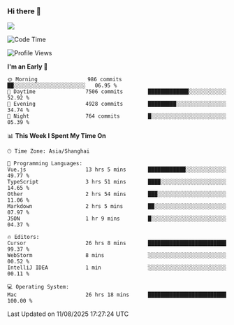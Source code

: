 ### Hi there 👋

<!--
**JJAYCHEN1e/jjaychen1e** is a ✨ _special_ ✨ repository because its `README.md` (this file) appears on your GitHub profile.

Here are some ideas to get you started:

- 🔭 I’m currently working on ...
- 🌱 I’m currently learning ...
- 👯 I’m looking to collaborate on ...
- 🤔 I’m looking for help with ...
- 💬 Ask me about ...
- 📫 How to reach me: ...
- 😄 Pronouns: ...
- ⚡ Fun fact: ...
-->

[![](https://github-readme-stats.vercel.app/api?username=jjaychen1e&show_icons=true)](https://github.com/jjaychen1e/github-readme-stats?count_private=true)

<!--START_SECTION:waka-->
![Code Time](http://img.shields.io/badge/Code%20Time-2%2C232%20hrs%2023%20mins-blue)

![Profile Views](http://img.shields.io/badge/Profile%20Views-0-blue)

**I'm an Early 🐤** 

```text
🌞 Morning                986 commits         ██░░░░░░░░░░░░░░░░░░░░░░░   06.95 % 
🌆 Daytime                7506 commits        █████████████░░░░░░░░░░░░   52.92 % 
🌃 Evening                4928 commits        █████████░░░░░░░░░░░░░░░░   34.74 % 
🌙 Night                  764 commits         █░░░░░░░░░░░░░░░░░░░░░░░░   05.39 % 
```


📊 **This Week I Spent My Time On** 

```text
🕑︎ Time Zone: Asia/Shanghai

💬 Programming Languages: 
Vue.js                   13 hrs 5 mins       ████████████░░░░░░░░░░░░░   49.77 % 
TypeScript               3 hrs 51 mins       ████░░░░░░░░░░░░░░░░░░░░░   14.65 % 
Other                    2 hrs 54 mins       ███░░░░░░░░░░░░░░░░░░░░░░   11.06 % 
Markdown                 2 hrs 5 mins        ██░░░░░░░░░░░░░░░░░░░░░░░   07.97 % 
JSON                     1 hr 9 mins         █░░░░░░░░░░░░░░░░░░░░░░░░   04.37 % 

🔥 Editors: 
Cursor                   26 hrs 8 mins       █████████████████████████   99.37 % 
WebStorm                 8 mins              ░░░░░░░░░░░░░░░░░░░░░░░░░   00.52 % 
IntelliJ IDEA            1 min               ░░░░░░░░░░░░░░░░░░░░░░░░░   00.11 % 

💻 Operating System: 
Mac                      26 hrs 18 mins      █████████████████████████   100.00 % 
```


 Last Updated on 11/08/2025 17:27:24 UTC
<!--END_SECTION:waka-->
